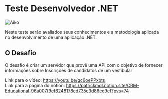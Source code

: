 # Teste Desenvolvedor .NET

![Aiko](imagens/logocrm.png)

Neste teste serão avaliados seus conhecimentos e a metodologia aplicada no desenvolvimento de uma aplicação .NET.

## O Desafio

O desafio é criar um servidor que provê uma API com o objetivo de fornecer informações sobre Inscrições de candidatos de um vestibular


Link para o vídeo: https://youtu.be/gc6oePPxbts <br>
Link para a página do notion: https://patrickmdl.notion.site/CRM-Educational-96a007f9ef6248178cd735c3d86ee9ef?pvs=74
